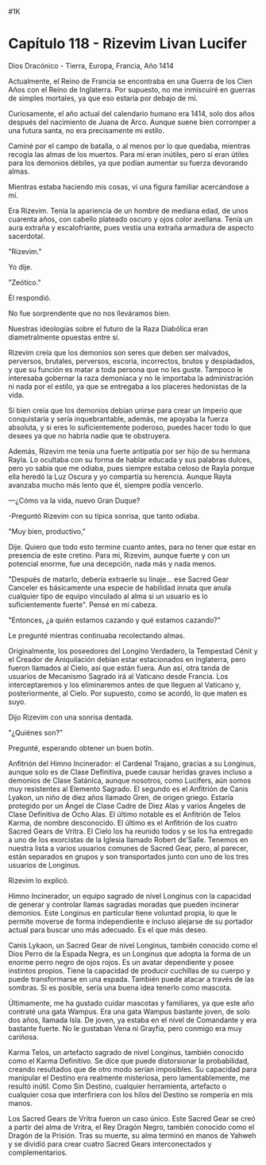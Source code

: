 
#1K 

# Capítulo 118 - Rizevim Livan Lucifer


Dios Dracónico - Tierra, Europa, Francia, Año 1414

Actualmente, el Reino de Francia se encontraba en una Guerra de los Cien Años con el Reino de Inglaterra. Por supuesto, no me inmiscuiré en guerras de simples mortales, ya que eso estaría por debajo de mí.

Curiosamente, el año actual del calendario humano era 1414, solo dos años después del nacimiento de Juana de Arco. Aunque suene bien corromper a una futura santa, no era precisamente mi estilo.

Caminé por el campo de batalla, o al menos por lo que quedaba, mientras recogía las almas de los muertos. Para mí eran inútiles, pero sí eran útiles para los demonios débiles, ya que podían aumentar su fuerza devorando almas.

Mientras estaba haciendo mis cosas, vi una figura familiar acercándose a mí.

Era Rizevim. Tenía la apariencia de un hombre de mediana edad, de unos cuarenta años, con cabello plateado oscuro y ojos color avellana. Tenía un aura extraña y escalofriante, pues vestía una extraña armadura de aspecto sacerdotal.

"Rizevim."

Yo dije.

"Zeótico."

Él respondió.

No fue sorprendente que no nos lleváramos bien.

Nuestras ideologías sobre el futuro de la Raza Diabólica eran diametralmente opuestas entre sí.

Rizevim creía que los demonios son seres que deben ser malvados, perversos, brutales, perversos, escoria, incorrectos, brutos y despiadados, y que su función es matar a toda persona que no les guste. Tampoco le interesaba gobernar la raza demoníaca y no le importaba la administración ni nada por el estilo, ya que se entregaba a los placeres hedonistas de la vida.

Si bien creía que los demonios debían unirse para crear un Imperio que conquistaría y sería inquebrantable, además, me apoyaba la fuerza absoluta, y si eres lo suficientemente poderoso, puedes hacer todo lo que desees ya que no habría nadie que te obstruyera.

Además, Rizevim me tenía una fuerte antipatía por ser hijo de su hermana Rayla. Lo ocultaba con su forma de hablar educada y sus palabras dulces, pero yo sabía que me odiaba, pues siempre estaba celoso de Rayla porque ella heredó la Luz Oscura y yo compartía su herencia. Aunque Rayla avanzaba mucho más lento que él, siempre podía vencerlo.

—¿Cómo va la vida, nuevo Gran Duque?

-Preguntó Rizevim con su típica sonrisa, que tanto odiaba.

"Muy bien, productivo,"

Dije. Quiero que todo esto termine cuanto antes, para no tener que estar en presencia de este cretino. Para mí, Rizevim, aunque fuerte y con un potencial enorme, fue una decepción, nada más y nada menos.

"Después de matarlo, debería extraerle su linaje... ese Sacred Gear Canceler es básicamente una especie de habilidad innata que anula cualquier tipo de equipo vinculado al alma si un usuario es lo suficientemente fuerte". Pensé en mi cabeza.

"Entonces, ¿a quién estamos cazando y qué estamos cazando?"

Le pregunté mientras continuaba recolectando almas.

Originalmente, los poseedores del Longino Verdadero, la Tempestad Cénit y el Creador de Aniquilación debían estar estacionados en Inglaterra, pero fueron llamados al Cielo, así que están fuera. Aun así, otra tanda de usuarios de Mecanismo Sagrado irá al Vaticano desde Francia. Los interceptaremos y los eliminaremos antes de que lleguen al Vaticano y, posteriormente, al Cielo. Por supuesto, como se acordó, lo que maten es suyo.

Dijo Rizevim con una sonrisa dentada.

"¿Quiénes son?"

Pregunté, esperando obtener un buen botín.

Anfitrión del Himno Incinerador: el Cardenal Trajano, gracias a su Longinus, aunque solo es de Clase Definitiva, puede causar heridas graves incluso a demonios de Clase Satánica, aunque nosotros, como Lucifers, aún somos muy resistentes al Elemento Sagrado. El segundo es el Anfitrión de Canis Lyakon, un niño de diez años llamado Gren, de origen griego. Estaría protegido por un Ángel de Clase Cadre de Diez Alas y varios Ángeles de Clase Definitiva de Ocho Alas. El último notable es el Anfitrión de Telos Karma, de nombre desconocido. El último es el Anfitrión de los cuatro Sacred Gears de Vritra. El Cielo los ha reunido todos y se los ha entregado a uno de los exorcistas de la Iglesia llamado Robert de'Salle. Tenemos en nuestra lista a varios usuarios comunes de Sacred Gear, pero, al parecer, están separados en grupos y son transportados junto con uno de los tres usuarios de Longinus.

Rizevim lo explicó.

Himno Incinerador, un equipo sagrado de nivel Longinus con la capacidad de generar y controlar llamas sagradas moradas que pueden incinerar demonios. Este Longinus en particular tiene voluntad propia, lo que le permite moverse de forma independiente e incluso alejarse de su portador actual para buscar uno más adecuado. Es el que más deseo.

Canis Lykaon, un Sacred Gear de nivel Longinus, también conocido como el Dios Perro de la Espada Negra, es un Longinus que adopta la forma de un enorme perro negro de ojos rojos. Es un avatar dependiente y posee instintos propios. Tiene la capacidad de producir cuchillas de su cuerpo y puede transformarse en una espada. También puede atacar a través de las sombras. Si es posible, sería una buena idea tenerlo como mascota.

Últimamente, me ha gustado cuidar mascotas y familiares, ya que este año contraté una gata Wampus. Era una gata Wampus bastante joven, de solo dos años, llamada Isla. De joven, ya estaba en el nivel de Comandante y era bastante fuerte. No le gustaban Vena ni Grayfia, pero conmigo era muy cariñosa.

Karma Telos, un artefacto sagrado de nivel Longinus, también conocido como el Karma Definitivo. Se dice que puede distorsionar la probabilidad, creando resultados que de otro modo serían imposibles. Su capacidad para manipular el Destino era realmente misteriosa, pero lamentablemente, me resultó inútil. Como Sin Destino, cualquier herramienta, artefacto o cualquier cosa que interfiriera con los hilos del Destino se rompería en mis manos.

Los Sacred Gears de Vritra fueron un caso único. Este Sacred Gear se creó a partir del alma de Vritra, el Rey Dragón Negro, también conocido como el Dragón de la Prisión. Tras su muerte, su alma terminó en manos de Yahweh y se dividió para crear cuatro Sacred Gears interconectados y complementarios.